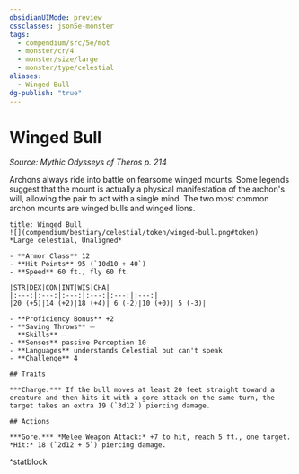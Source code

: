 ```yaml
---
obsidianUIMode: preview
cssclasses: json5e-monster
tags:
  - compendium/src/5e/mot
  - monster/cr/4
  - monster/size/large
  - monster/type/celestial
aliases:
  - Winged Bull
dg-publish: "true"
---
```

# Winged Bull
*Source: Mythic Odysseys of Theros p. 214*  

Archons always ride into battle on fearsome winged mounts. Some legends suggest that the mount is actually a physical manifestation of the archon's will, allowing the pair to act with a single mind. The two most common archon mounts are winged bulls and winged lions.

```ad-statblock
title: Winged Bull
![](compendium/bestiary/celestial/token/winged-bull.png#token)
*Large celestial, Unaligned*

- **Armor Class** 12 
- **Hit Points** 95 (`10d10 + 40`)
- **Speed** 60 ft., fly 60 ft.

|STR|DEX|CON|INT|WIS|CHA|
|:---:|:---:|:---:|:---:|:---:|:---:|
|20 (+5)|14 (+2)|18 (+4)| 6 (-2)|10 (+0)| 5 (-3)|

- **Proficiency Bonus** +2
- **Saving Throws** ⏤
- **Skills** ⏤
- **Senses** passive Perception 10
- **Languages** understands Celestial but can't speak
- **Challenge** 4

## Traits

***Charge.*** If the bull moves at least 20 feet straight toward a creature and then hits it with a gore attack on the same turn, the target takes an extra 19 (`3d12`) piercing damage.

## Actions

***Gore.*** *Melee Weapon Attack:* +7 to hit, reach 5 ft., one target. *Hit:* 18 (`2d12 + 5`) piercing damage.
```
^statblock